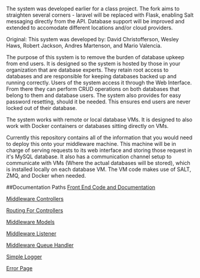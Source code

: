 The system was developed earlier for a class project. The fork aims to straighten several corners - laravel will be replaced with Flask, enabling Salt messaging directly from the API. Database support will be improved and extended to accomodate different locations and/or cloud providers.

Original:
This system was developed by: David Christofferson, Wesley Haws, Robert Jackson, Andres Martenson, and Mario Valencia.

The purpose of this system is to remove the burden of database upkeep from end users. It is designed so the system is hosted by those in your organization that are database experts. They retain root access to databases and are responsible for keeping databases backed up and running correctly. Users of the system access it through the Web Interface. From there they can perform CRUD operations on both databases that belong to them and database users. The system also provides for easy password resetting, should it be needed. This ensures end users are never locked out of their database.

The system works with remote or local database VMs. It is designed to also work with Docker containers or databases sitting directly on VMs.

Currently this repository contains all of the information that you would need to deploy this onto your middleware machine. This machine will be in charge of serving requests to its web interface and storing those request in it's MySQL database. It also has a communication channel setup to communicate with VMs (Where the actual databases will be stored), which is installed locally on each database VM. The VM code makes use of SALT, ZMQ, and Docker when needed.

##Documentation Paths
[Front End Code and Documentation](/laravel/public)

[Middleware Controllers](/laravel/app/Http/Controllers)

[Routing For Controllers](/laravel/app/Http/routes.php)

[Middleware Models](/laravel/app/)

[Middleware Listener](/laravel/app/Console/Commands/redisListener.php)

[Middleware Queue Handler](/laravel/app/Jobs/handleVmRequest.php)

[Simple Logger](/laravel/app/Http/Middleware/RequestLogger.php)

[Error Page](/laravel/resources/views/errors/500.blade.php)
